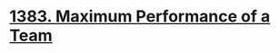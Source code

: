 # [1383. Maximum Performance of a Team](https://leetcode.com/problems/maximum-performance-of-a-team/)

